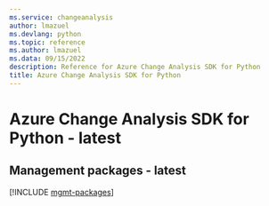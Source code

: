 ```yaml
---
ms.service: changeanalysis
author: lmazuel
ms.devlang: python
ms.topic: reference
ms.author: lmazuel
ms.data: 09/15/2022
description: Reference for Azure Change Analysis SDK for Python
title: Azure Change Analysis SDK for Python
---
```

# Azure Change Analysis SDK for Python - latest

## Management packages - latest
[!INCLUDE [mgmt-packages](change-analysis-mgmt-index.md)]